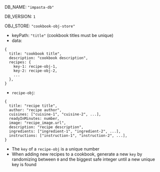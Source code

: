 DB_NAME: `"impasta-db"`

DB_VERSION: `1`

OBJ_STORE: `"cookbook-obj-store"`
- keyPath: `"title"` (cookbook titles must be unique)
- data: 
```
{
  title: "cookbook title",
  description: "cookbook description",
  recipes: {
    key-1: recipe-obj-1, 
    key-2: recipe-obj-2, 
    ...
  },
}
```
- `recipe-obj`:
```
{
  title: "recipe title",
  author: "recipe author",
  cuisines: ["cuisine-1", "cuisine-2", ...],
  readyInMinutes: number,
  image: "recipe_image.url",
  description: "recipe description",
  ingredients: ["ingredient-1", "ingredient-2", ...],
  instructions: ["instruction-1", "instruction-2", ...],
}
```
- The `key` of a `recipe-obj` is a unique number
- When adding new recipes to a cookbook, generate a new `key` by randomizing between `0` and the biggest safe integer until a new unique key is found 
